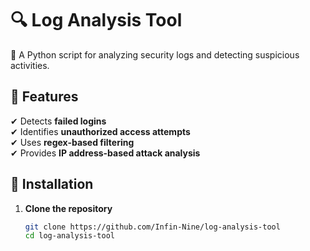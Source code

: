 # 🔍 Log Analysis Tool

🚀 A Python script for analyzing security logs and detecting suspicious activities.

## 📌 Features
✔ Detects **failed logins**  
✔ Identifies **unauthorized access attempts**  
✔ Uses **regex-based filtering**  
✔ Provides **IP address-based attack analysis**  

## 🔧 Installation
1. **Clone the repository**  
   ```bash
   git clone https://github.com/Infin-Nine/log-analysis-tool
   cd log-analysis-tool
